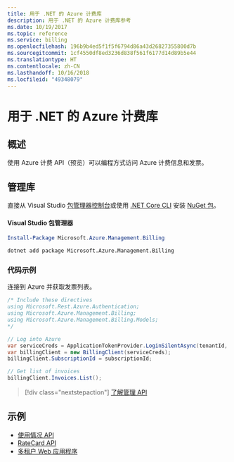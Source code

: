 ```yaml
---
title: 用于 .NET 的 Azure 计费库
description: 用于 .NET 的 Azure 计费库参考
ms.date: 10/19/2017
ms.topic: reference
ms.service: billing
ms.openlocfilehash: 196b9b4ed5f1f5f6794d86a43d26827355800d7b
ms.sourcegitcommit: 1cf4550df8ed3236d838f561f6177d14d89b5e44
ms.translationtype: HT
ms.contentlocale: zh-CN
ms.lasthandoff: 10/16/2018
ms.locfileid: "49348079"
---
```

# <a name="azure-billing-libraries-for-net"></a>用于 .NET 的 Azure 计费库

## <a name="overview"></a>概述

使用 Azure 计费 API（预览）可以编程方式访问 Azure 计费信息和发票。

## <a name="management-library"></a>管理库

直接从 Visual Studio [包管理器控制台][PackageManager]或使用 [.NET Core CLI][DotNetCLI] 安装 [NuGet 包](https://www.nuget.org/packages/Microsoft.Azure.Management.Billing)。

#### <a name="visual-studio-package-manager"></a>Visual Studio 包管理器

```powershell
Install-Package Microsoft.Azure.Management.Billing
```

```bash
dotnet add package Microsoft.Azure.Management.Billing
```

### <a name="code-example"></a>代码示例

连接到 Azure 并获取发票列表。

```csharp
/* Include these directives
using Microsoft.Rest.Azure.Authentication;
using Microsoft.Azure.Management.Billing;
using Microsoft.Azure.Management.Billing.Models;
*/

// Log into Azure
var serviceCreds = ApplicationTokenProvider.LoginSilentAsync(tenantId, clientId, secret);
var billingClient = new BillingClient(serviceCreds);
billingClient.SubscriptionId = subscriptionId;

// Get list of invoices
billingClient.Invoices.List();
```

> [!div class="nextstepaction"]
> [了解管理 API](/dotnet/api/overview/azure/billing/management)

## <a name="samples"></a>示例

* [使用情况 API](https://github.com/Azure-Samples/billing-dotnet-usage-api)
* [RateCard API](https://github.com/Azure-Samples/billing-dotnet-ratecard-api)
* [多租户 Web 应用程序](https://github.com/Azure-Samples/billing-dotnet-webapp-multitenant)

[PackageManager]: https://docs.microsoft.com/nuget/tools/package-manager-console
[DotNetCLI]: https://docs.microsoft.com/dotnet/core/tools/dotnet-add-package
